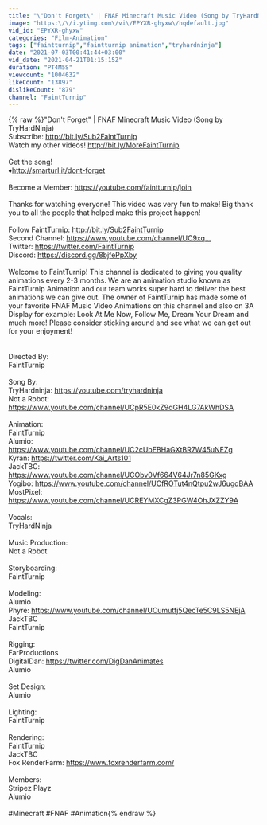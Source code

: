 ```yaml
---
title: "\"Don't Forget\" | FNAF Minecraft Music Video (Song by TryHardNinja)"
image: "https:\/\/i.ytimg.com\/vi\/EPYXR-ghyxw\/hqdefault.jpg"
vid_id: "EPYXR-ghyxw"
categories: "Film-Animation"
tags: ["faintturnip","faintturnip animation","tryhardninja"]
date: "2021-07-03T00:41:44+03:00"
vid_date: "2021-04-21T01:15:15Z"
duration: "PT4M5S"
viewcount: "1004632"
likeCount: "13897"
dislikeCount: "879"
channel: "FaintTurnip"
---
```

{% raw %}&quot;Don't Forget&quot; | FNAF Minecraft Music Video (Song by TryHardNinja)<br />Subscribe: <a rel="nofollow" target="blank" href="http://bit.ly/Sub2FaintTurnip​">http://bit.ly/Sub2FaintTurnip​</a><br />Watch my other videos! <a rel="nofollow" target="blank" href="http://bit.ly/MoreFaintTurnip​">http://bit.ly/MoreFaintTurnip​</a><br /><br />Get the song!<br />♦️<a rel="nofollow" target="blank" href="http://smarturl.it/dont-forget">http://smarturl.it/dont-forget</a><br /><br />Become a Member: <a rel="nofollow" target="blank" href="https://youtube.com/faintturnip/join​">https://youtube.com/faintturnip/join​</a><br /><br />Thanks for watching everyone! This video was very fun to make! Big thank you to all the people that helped make this project happen!<br /> <br />Follow FaintTurnip: <a rel="nofollow" target="blank" href="http://bit.ly/Sub2FaintTurnip​">http://bit.ly/Sub2FaintTurnip​</a><br />Second Channel: <a rel="nofollow" target="blank" href="https://www.youtube.com/channel/UC9xq...​">https://www.youtube.com/channel/UC9xq...​</a><br />Twitter: <a rel="nofollow" target="blank" href="https://twitter.com/FaintTurnip​">https://twitter.com/FaintTurnip​</a><br />Discord: <a rel="nofollow" target="blank" href="https://discord.gg/8bjfePpXby​">https://discord.gg/8bjfePpXby​</a><br /><br />Welcome to FaintTurnip! This channel is dedicated to giving you quality animations every 2-3 months. We are an animation studio known as FaintTurnip Animation and our team works super hard to deliver the best animations we can give out. The owner of FaintTurnip has made some of your favorite FNAF Music Video Animations on this channel and also on 3A Display for example: Look At Me Now, Follow Me, Dream Your Dream and much more! Please consider sticking around and see what we can get out for your enjoyment!<br /><br /><br />Directed By:<br />FaintTurnip<br /><br />Song By:<br />TryHardninja: <a rel="nofollow" target="blank" href="https://youtube.com/tryhardninja">https://youtube.com/tryhardninja</a><br />Not a Robot: ​<a rel="nofollow" target="blank" href="https://www.youtube.com/channel/UCpR5E0kZ9dGH4LG7AkWhDSA">https://www.youtube.com/channel/UCpR5E0kZ9dGH4LG7AkWhDSA</a><br /><br />Animation:<br />FaintTurnip<br />Alumio: <a rel="nofollow" target="blank" href="https://www.youtube.com/channel/UC2cUbEBHaGXtBR7W45uNFZg">https://www.youtube.com/channel/UC2cUbEBHaGXtBR7W45uNFZg</a><br />Kyran: <a rel="nofollow" target="blank" href="https://twitter.com/Kai_Arts101">https://twitter.com/Kai_Arts101</a><br />JackTBC: <a rel="nofollow" target="blank" href="https://www.youtube.com/channel/UCObv0Vf664V64Jr7n85GKxg">https://www.youtube.com/channel/UCObv0Vf664V64Jr7n85GKxg</a><br />Yogibo: <a rel="nofollow" target="blank" href="https://www.youtube.com/channel/UCfROTut4nQtpu2wJ6ugqBAA">https://www.youtube.com/channel/UCfROTut4nQtpu2wJ6ugqBAA</a><br />MostPixel: <a rel="nofollow" target="blank" href="https://www.youtube.com/channel/UCREYMXCgZ3PGW4OhJXZZY9A">https://www.youtube.com/channel/UCREYMXCgZ3PGW4OhJXZZY9A</a><br /><br />Vocals:<br />TryHardNinja​<br /><br />Music Production:<br />Not a Robot<br /><br />Storyboarding:<br />FaintTurnip<br /><br />Modeling:<br />Alumio<br />Phyre: <a rel="nofollow" target="blank" href="https://www.youtube.com/channel/UCumutfj5QecTe5C9LS5NEjA">https://www.youtube.com/channel/UCumutfj5QecTe5C9LS5NEjA</a><br />JackTBC<br />FaintTurnip<br /><br />Rigging:<br />FarProductions<br />DigitalDan: <a rel="nofollow" target="blank" href="https://twitter.com/DigDanAnimates">https://twitter.com/DigDanAnimates</a><br />Alumio<br /><br />Set Design:<br />Alumio<br /><br />Lighting:<br />FaintTurnip<br /><br />Rendering:<br />FaintTurnip<br />JackTBC<br />Fox RenderFarm: <a rel="nofollow" target="blank" href="https://www.foxrenderfarm.com/">https://www.foxrenderfarm.com/</a><br /><br />Members:<br />Stripez Playz<br />Alumio<br /><br />#Minecraft #FNAF #Animation{% endraw %}
